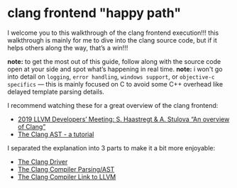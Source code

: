 # **clang frontend "happy path"**

I welcome you to this walkthrough of the clang frontend execution!!! this walkthrough is mainly for me to dive into the clang source code, but if it helps others along the way, that’s a win!!!

**note:** to get the most out of this guide, follow along with the source code open at your side and spot what’s happening in real time.
**note:** i won't go into detail on `logging`, `error handling`, `windows support`, or `objective-c specifics` — this is mainly focused on C to avoid some C++ overhead like delayed template parsing details.

I recommend watching these for a great overview of the clang frontend:

* [2019 LLVM Developers’ Meeting: S. Haastregt & A. Stulova “An overview of Clang”](https://www.youtube.com/watch?v=5kkMpJpIGYU)
* [The Clang AST - a tutorial](https://www.youtube.com/watch?v=VqCkCDFLSsc)

I separated the explanation into 3 parts to make it a bit more enjoyable:

* [The Clang Driver](clang_driver.md)
* [The Clang Compiler Parsing/AST](clang_cc1.md)
* [The Clang Compiler Link to LLVM](clang_link_backend.md)
